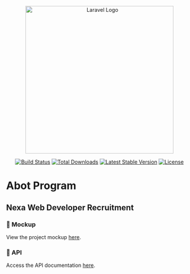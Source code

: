 <p align="center"><a href="https://laravel.com" target="_blank"><img src="https://raw.githubusercontent.com/laravel/art/master/logo-lockup/5%20SVG/2%20CMYK/1%20Full%20Color/laravel-logolockup-cmyk-red.svg" width="400" alt="Laravel Logo"></a></p>

<p align="center">
<a href="https://github.com/laravel/framework/actions"><img src="https://github.com/laravel/framework/workflows/tests/badge.svg" alt="Build Status"></a>
<a href="https://packagist.org/packages/laravel/framework"><img src="https://img.shields.io/packagist/dt/laravel/framework" alt="Total Downloads"></a>
<a href="https://packagist.org/packages/laravel/framework"><img src="https://img.shields.io/packagist/v/laravel/framework" alt="Latest Stable Version"></a>
<a href="https://packagist.org/packages/laravel/framework"><img src="https://img.shields.io/packagist/l/laravel/framework" alt="License"></a>
</p>

# Abot Program

## Nexa Web Developer Recruitment

### 📱 Mockup

View the project mockup [here](https://whimsical.com/website-developer-2024-B2GW7qAuxvV6ataQoEXKwH).

### 🚀 API

Access the API documentation [here](https://whimsical.com/website-developer-2024-8Z6ToWAXveM2kJNq7yyP1k@2bsEvpTYFZsxPWcUiSTofGDRmKBxmuAnB7U).
